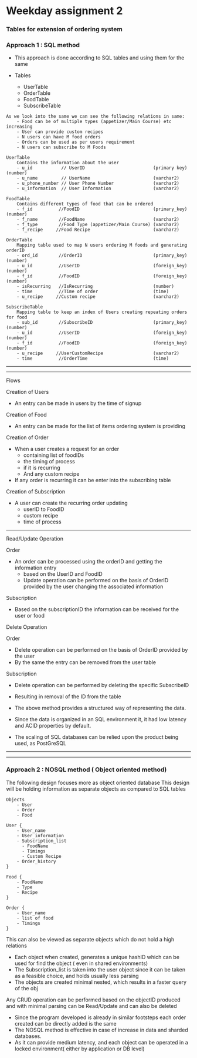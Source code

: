 # Weekday assignment 2
### Tables for extension of ordering system

### Approach 1 : SQL method 

- This approach is done according to SQL tables and using them for the same

- Tables 
    -  UserTable
    -  OrderTable
    -  FoodTable
    -  SubscribeTable
```
As we look into the same we can see the following relations in same:
    - Food can be of multiple types (appetizer/Main Course) etc increasing 
    - User can provide custom recipes 
    - N users can have M food orders 
    - Orders can be used as per users requirement
    - N users can subscribe to M Foods

UserTable 
    Contains the information about the user
    - u_id           // UserID                          (primary key) (number)
    - u_name         // UserName                        (varchar2)
    - u_phone_number // User Phone Number               (varchar2)
    - u_information  // User Information                (varchar2)

FoodTable
    Contains different types of food that can be ordered
    - f_id          //FoodID                            (primary_key) (number)
    - f_name        //FoodName                          (varchar2)
    - f_type        //Food Type (appetizer/Main Course) (varchar2)
    - f_recipe     //Food Recipe                        (varchar2)

OrderTable
    Mapping table used to map N users ordering M foods and generating orderID
    - ord_id        //OrderID                           (primary_key)   (number)
    - u_id          //UserID                            (foreign_key)   (number)
    - f_id          //FoodID                            (foreign_key)   (number)
    - isRecurring   //IsRecurring                       (number)
    - time          //Time of order                     (time)
    - u_recipe     //Custom recipe                      (varchar2)

SubscribeTable
    Mapping table to keep an index of Users creating repeating orders for food
    - sub_id        //SubscribeID                       (primary_key)   (number)
    - u_id          //UserID                            (foreign_key)   (number)
    - f_id          //FoodID                            (foreign_key)   (number)
    - u_recipe     //UserCustomRecipe                   (varchar2)
    - time          //OrderTime                         (time)
```
---
---
Flows

Creation of Users
  - An entry can be made in users by the time of signup 

Creation of Food 
  - An entry can be made for the list of items ordering system is providing 

Creation of Order 
  - When a user creates a request for an order 
      - containing list of foodIDs 
      - the timing of process
      - if it is recurring 
      - And any custom recipe  
  - If any order is recurring it can be enter into the subscribing table 

Creation of Subscription
  - A user can create the recurring order updating 
      - userID to FoodID
      - custom recipe
      - time of process
---

Read/Update Operation 

Order
  - An order can be processed using the orderID and getting the information entry 
    - based on the UserID and FoodID
    - Update operation can be performed on the basis of OrderID provided by the user changing the associated information 

Subscription    
   - Based on the subscriptionID the information can be received for the user or food

Delete Operation 

Order
   - Delete operation can be performed on the basis of OrderID provided by the user
   - By the same the entry can be removed from the user table  

Subscription
   - Delete operation can be performed by deleting the specific SubscribeID
   - Resulting in removal of the ID from the table

- The above method provides a structured way of representing the data.
- Since the data is organized in an SQL environment it, it had low latency and ACID properties by default.
- The scaling of SQL databases can be relied upon the product being used, as PostGreSQL

---
---

### Approach 2 : NOSQL method ( Object oriented method)

The following design focuses more as object oriented database 
This design will be holding information as separate objects as compared to SQL tables 
```
Objects 
    - User 
    - Order
    - Food

User {
    - User_name
    - User_information
    - Subscription_list
      - FoodName
      - Timings
      - Custom Recipe
    - Order_history
}

Food {
    - FoodName
    - Type
    - Recipe
}

Order {
    - User_name
    - list of food
    - Timings
}
```
This can also be viewed as separate objects which do not hold a high relations 

- Each object when created, generates a unique hashID which can be used for find the object ( even in shared environments)
- The Subscription_list is taken into the user object since it can be taken as a feasible choice, and holds usually less parsing 
- The objects are created minimal nested, which results in a faster query of the obj

Any CRUD operation can be performed based on the objectID produced and with minimal parsing can be Read/Update and can also be deleted

- Since the program developed is already in similar footsteps each order created can be directly added is the same
- The NOSQL method is effective in case of increase in data and sharded databases.
- As it can provide medium latency, and each object can be operated in a locked environment( either by application or DB level)


